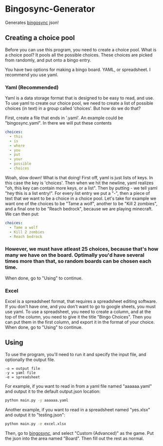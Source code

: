 # Bingosync-Generator

Generates [bingosync](https://bingosync.com/) json!

## Creating a choice pool

Before you can use this program, you need to create a choice pool. What is a choice pool? It pools all the possible 
choices. These choices are picked from randomly, and put onto a bingo entry.

You have two options for making a bingo board. YAML, or spreadsheet. I recommend you use yaml.

### Yaml (Recommended)

Yaml is a data storage format that is designed to be easy to read, and use. To use yaml to create our choice pool, we 
need to create a list of possible choices (in text) in a group called 'choices'. But how do we do that?

First, create a file that ends in '.yaml'. An example could be "bingosync.yaml". In there we will put these contents
```yaml
choices:
  - this
  - is
  - where
  - you
  - put
  - your
  - possible
  - choices 
```
Woah, slow down! What is that doing! First off, yaml is just lists of keys. In this case the key is 'choices'. Then when
we hit the newline, yaml realizes "oh, this key can contain more keys, or a list". Then by putting - we tell yaml "hey 
this is a list entry!". For every list entry we put a "-", then a piece of text that we want to be a choice in a choice 
pool. Let's take for example we want one of the choices to be "Tame a wolf", another to be "Kill 2 zombies", and a final
one to be "Reach bedrock", because we are playing minecraft. We can then put: 
```yaml
choices:
  - Tame a wolf
  - Kill 2 zombies
  - Reach bedrock
```
### **However, we must have atleast 25 choices, because that's how many we have on the board. Optimally you'd have several times more than that, so random boards can be chosen each time.** 

When done, go to "Using" to continue.

### Excel

Excel is a spreadsheet format, that requires a spreadsheet editing software. If you don't have one, and you don't want 
to go to google sheets, you must use yaml. To use a spreadsheet, you need to create a column, and at the top of the 
column, you need to give it the title "Bingo Choices". Then you can put them in the first column, and export it in the 
format of your choice. When done, go to "Using" to continue.

## Using

To use the program, you'll need to run it and specify the input file, and optionally the output file.

```
-o = output file
-y = yaml file
-e = spreadsheet
```

For example, if you want to read in from a yaml file named "aaaaaa.yaml" and output it to the default output.json 
location:
```bash
python main.py -y aaaaaa.yaml
```
Another example, if you want to read in a spreadsheet named "yes.xlsx" and output it to "testing.json":
```bash
python main.py -e excel.xlsx
```
Then, go to [bingosync](https://bingosync.com/), and select "Custom (Advanced)" as the game. Put the json into the area
named "Board". Then fill out the rest as normal.
